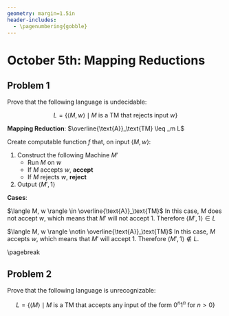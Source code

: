```yaml
---
geometry: margin=1.5in
header-includes:
  - \pagenumbering{gobble}
---
```


# October 5th: Mapping Reductions

## Problem 1

Prove that the following language is undecidable:

$$L = \{\langle M, w \rangle \mid M \text{ is a TM that rejects input } w\}$$

**Mapping Reduction**: $\overline{\text{A}}_\text{TM} \leq _m L$

Create computable function $f$ that, on input $\langle M, w \rangle$:

1. Construct the following Machine $M'$
   - Run $M$ on $w$
   - If $M$ accepts $w$, **accept**
   - If $M$ rejects $w$, **reject**
2. Output $\langle M', 1 \rangle$

**Cases**:

$\langle M, w \rangle \in \overline{\text{A}}_\text{TM}$ In this case, $M$ does not accept $w$, which means that $M'$ will not accept $1$. Therefore $\langle M', 1 \rangle \in L$

$\langle M, w \rangle \notin \overline{\text{A}}_\text{TM}$ In this case, $M$ accepts $w$, which means that $M'$ will accept $1$. Therefore $\langle M', 1 \rangle \notin L$.

\pagebreak

## Problem 2

Prove that the following language is unrecognizable:

$$L = \{\langle M \rangle \mid M \text{ is a TM that accepts any input of the form } 0^n1^n \text{ for } n > 0\}$$
